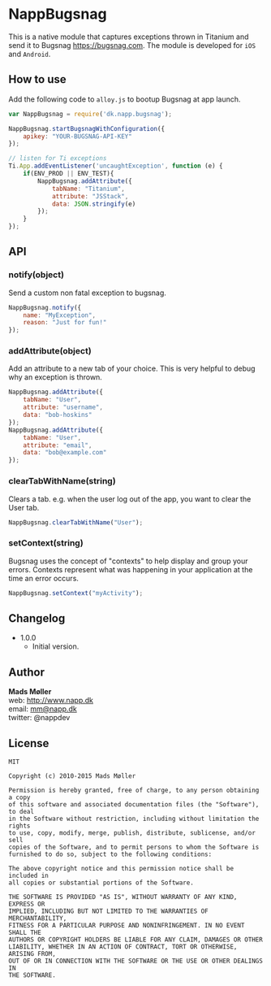 # NappBugsnag

This is a native module that captures exceptions thrown in Titanium and send it to Bugsnag https://bugsnag.com. The module is developed for `iOS` and `Android`. 

## How to use

Add the following code to `alloy.js` to bootup Bugsnag at app launch. 

```javascript
var NappBugsnag = require('dk.napp.bugsnag');

NappBugsnag.startBugsnagWithConfiguration({
	apikey: "YOUR-BUGSNAG-API-KEY"
});

// listen for Ti exceptions
Ti.App.addEventListener('uncaughtException', function (e) {
	if(ENV_PROD || ENV_TEST){
		NappBugsnag.addAttribute({
			tabName: "Titanium",
			attribute: "JSStack",
			data: JSON.stringify(e)
		});
	}
});

```

## API

### notify(object) 
Send a custom non fatal exception to bugsnag.

```javascript
NappBugsnag.notify({
	name: "MyException",
	reason: "Just for fun!"
});
```

### addAttribute(object)
Add an attribute to a new tab of your choice. This is very helpful to debug why an exception is thrown.

```javascript
NappBugsnag.addAttribute({
	tabName: "User",
	attribute: "username",
	data: "bob-hoskins"
});
NappBugsnag.addAttribute({
	tabName: "User",
	attribute: "email",
	data: "bob@example.com"
});
```

### clearTabWithName(string)
Clears a tab. e.g. when the user log out of the app, you want to clear the User tab.

```javascript
NappBugsnag.clearTabWithName("User");
```

### setContext(string)
Bugsnag uses the concept of "contexts" to help display and group your
errors. Contexts represent what was happening in your application at the time an error occurs.

```javascript
NappBugsnag.setContext("myActivity");
```

## Changelog

* 1.0.0
  * Initial version. 

## Author

**Mads Møller**  
web: http://www.napp.dk  
email: mm@napp.dk  
twitter: @nappdev  


## License

	MIT

    Copyright (c) 2010-2015 Mads Møller

    Permission is hereby granted, free of charge, to any person obtaining a copy
    of this software and associated documentation files (the "Software"), to deal
    in the Software without restriction, including without limitation the rights
    to use, copy, modify, merge, publish, distribute, sublicense, and/or sell
    copies of the Software, and to permit persons to whom the Software is
    furnished to do so, subject to the following conditions:

    The above copyright notice and this permission notice shall be included in
    all copies or substantial portions of the Software.

    THE SOFTWARE IS PROVIDED "AS IS", WITHOUT WARRANTY OF ANY KIND, EXPRESS OR
    IMPLIED, INCLUDING BUT NOT LIMITED TO THE WARRANTIES OF MERCHANTABILITY,
    FITNESS FOR A PARTICULAR PURPOSE AND NONINFRINGEMENT. IN NO EVENT SHALL THE
    AUTHORS OR COPYRIGHT HOLDERS BE LIABLE FOR ANY CLAIM, DAMAGES OR OTHER
    LIABILITY, WHETHER IN AN ACTION OF CONTRACT, TORT OR OTHERWISE, ARISING FROM,
    OUT OF OR IN CONNECTION WITH THE SOFTWARE OR THE USE OR OTHER DEALINGS IN
    THE SOFTWARE.
	


